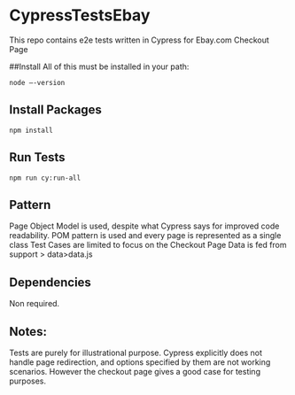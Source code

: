 # CypressTestsEbay


This repo contains e2e tests written in Cypress for Ebay.com Checkout Page

##Install
All of this must be installed in your path: 

```node –-version``` 

## Install Packages

```npm install``` 

## Run Tests

```npm run cy:run-all```

## Pattern

Page Object Model is used, despite what Cypress says for improved code readability.
POM pattern is used and every page is represented as a single class 
Test Cases are limited to focus on the Checkout Page
Data is fed from support > data>data.js

## Dependencies 

Non required.

## Notes:

Tests are purely for illustrational purpose. Cypress explicitly does not handle page redirection, and options specified by them are not working scenarios. However the checkout page gives a good case for testing purposes.